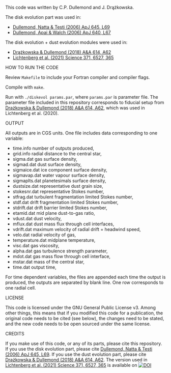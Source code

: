 This code was written by C.P. Dullemond and J. Drążkowska.

The disk evolution part was used in:

* [Dullemond, Natta & Testi (2006) ApJ 645, L69](https://ui.adsabs.harvard.edu/abs/2006ApJ...645L..69D/abstract)
* [Dullemond, Apai & Walch (2006) ApJ 640, L67](https://ui.adsabs.harvard.edu/abs/2006ApJ...640L..67D/abstract)

The disk evolution + dust evolution modules were used in:

* [Drążkowska & Dullemond (2018) A&A 614, A62](https://ui.adsabs.harvard.edu/abs/2018A%26A...614A..62D/abstract)
* [Lichtenberg et al. (2021) Science 371, 6527, 365](https://science.sciencemag.org/content/371/6527/365)

HOW TO RUN THE CODE

Review `Makefile` to include your Fortran compiler and compiler flags.

Compile with `make`.

Run with `./diskevol params.par`, where `params.par` is parameter file.
The parameter file included in this repository corresponds to fiducial setup from [Drążkowska & Dullemond (2018) A&A 614, A62](https://ui.adsabs.harvard.edu/abs/2018A%26A...614A..62D/abstract), which was used in Lichtenberg et al. (2020).

OUTPUT

All outputs are in CGS units.
One file includes data corresponding to one variable:

* time.info         number of outputs produced,
* grid.info			    radial distance to the central star,
* sigma.dat			    gas surface density,
* sigmad.dat		    dust surface density,
* sigmaice.dat		  ice component surface density,
* sigmavap.dat		  water vapour surface density,
* sigmaplts.dat		  planetesimals surface density,
* dustsize.dat		  representative dust grain size,
* stokesnr.dat		  representative Stokes number,
* stfrag.dat			  turbulent fragmentation limited Stokes number,
* stdf.dat 			    drift fragmentation limited Stokes number,
* stdrift.dat 		  drift barrier limited Stokes number,
* etamid.dat			  mid plane dust-to-gas ratio,
* vdust.dat			    dust velocity,
* mflux.dat			    dust mass flux through cell interfaces,
* vdrift.dat        maximum velocity of radial drift = headwind speed,
* velo.dat          radial velocity of gas,
* temperature.dat 	midplane temperature,
* visc.dat			    gas viscosity,
* alpha.dat			    gas turbulence strength parameter,
* mdot.dat			    gas mass flow through cell interface,
* mstar.dat         mass of the central star,
* time.dat		      output time,

For time dependent variables, the files are appended each time the output is produced, the outputs are separated by blank line. One row corresponds to one radial cell.

LICENSE

This code is licensed under the GNU General Public License v3. Among other things, this means that if you modified this code for a publication, the original code needs to be cited (see below), the changes need to be stated, and the new code needs to be open sourced under the same license.

CREDITS

If you make use of this code, or any of its parts, please cite this repository. 
If you use the disk evolution part, please cite [Dullemond, Natta & Testi (2006) ApJ 645, L69](https://ui.adsabs.harvard.edu/abs/2006ApJ...645L..69D/abstract).
If you use the dust evolution part, please cite [Drążkowska & Dullemond (2018) A&A 614, A62](https://ui.adsabs.harvard.edu/abs/2018A%26A...614A..62D/abstract). 
The version used in [Lichtenberg et al. (2021) Science 371, 6527, 365](https://science.sciencemag.org/content/371/6527/365) is available on [![DOI](https://zenodo.org/badge/316305514.svg)](https://zenodo.org/badge/latestdoi/316305514)

